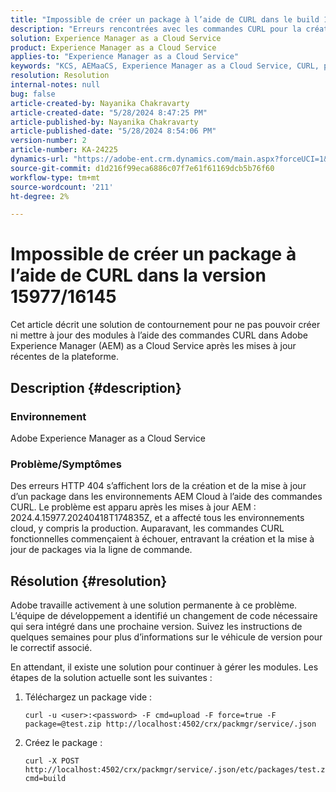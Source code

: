 ```yaml
---
title: "Impossible de créer un package à l’aide de CURL dans le build 15977/16145"
description: "Erreurs rencontrées avec les commandes CURL pour la création et la mise à jour de packages dans les environnements AEM Cloud après les mises à jour."
solution: Experience Manager as a Cloud Service
product: Experience Manager as a Cloud Service
applies-to: "Experience Manager as a Cloud Service"
keywords: "KCS, AEMaaCS, Experience Manager as a Cloud Service, CURL, package, erreur"
resolution: Resolution
internal-notes: null
bug: false
article-created-by: Nayanika Chakravarty
article-created-date: "5/28/2024 8:47:25 PM"
article-published-by: Nayanika Chakravarty
article-published-date: "5/28/2024 8:54:06 PM"
version-number: 2
article-number: KA-24225
dynamics-url: "https://adobe-ent.crm.dynamics.com/main.aspx?forceUCI=1&pagetype=entityrecord&etn=knowledgearticle&id=38f2b678-331d-ef11-840a-000d3a372703"
source-git-commit: d1d216f99eca6886c07f7e61f61169dcb5b76f60
workflow-type: tm+mt
source-wordcount: '211'
ht-degree: 2%

---
```


# Impossible de créer un package à l’aide de CURL dans la version 15977/16145


Cet article décrit une solution de contournement pour ne pas pouvoir créer ni mettre à jour des modules à l’aide des commandes CURL dans Adobe Experience Manager (AEM) as a Cloud Service après les mises à jour récentes de la plateforme.

## Description {#description}


### <b>Environnement</b>

Adobe Experience Manager as a Cloud Service

### <b>Problème/Symptômes</b>

Des erreurs HTTP 404 s’affichent lors de la création et de la mise à jour d’un package dans les environnements AEM Cloud à l’aide des commandes CURL. Le problème est apparu après les mises à jour AEM : 2024.4.15977.20240418T174835Z, et a affecté tous les environnements cloud, y compris la production. Auparavant, les commandes CURL fonctionnelles commençaient à échouer, entravant la création et la mise à jour de packages via la ligne de commande.


## Résolution {#resolution}


Adobe travaille activement à une solution permanente à ce problème. L’équipe de développement a identifié un changement de code nécessaire qui sera intégré dans une prochaine version. Suivez les instructions de quelques semaines pour plus d’informations sur le véhicule de version pour le correctif associé.

En attendant, il existe une solution pour continuer à gérer les modules. Les étapes de la solution actuelle sont les suivantes :

1. Téléchargez un package vide :

   ```
   curl -u <user>:<password> -F cmd=upload -F force=true -F package=@test.zip http://localhost:4502/crx/packmgr/service/.json
   ```


2. Créez le package :

   ```
   curl -X POST http://localhost:4502/crx/packmgr/service/.json/etc/packages/test.zip?cmd=build
   ```

